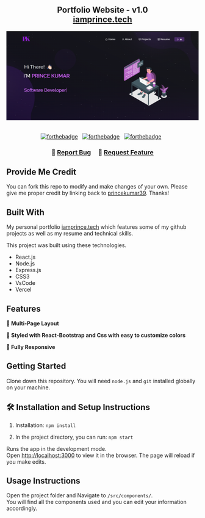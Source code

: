 <h2 align="center">
  Portfolio Website - v1.0<br/>
  <a href="https://soumyajit.vercel.app/" target="_blank">iamprince.tech</a>
</h2>
<div align="center">
  <img alt="Demo" src="./Images/readme-img.png" />
</div>

<br/>

<center>

[![forthebadge](https://forthebadge.com/images/badges/built-with-love.svg)](https://forthebadge.com) &nbsp;
[![forthebadge](https://forthebadge.com/images/badges/made-with-javascript.svg)](https://forthebadge.com) &nbsp;
[![forthebadge](https://forthebadge.com/images/badges/open-source.svg)](https://forthebadge.com) &nbsp;

</center>

<h3 align="center">
    🔹
    <a href="https://github.com/princekumar39/My_Portfolio/issues">Report Bug</a> &nbsp; &nbsp;
    🔹
    <a href="https://github.com/princekumar39/My_Portfolio/issues">Request Feature</a>
</h3>

## Provide Me Credit

You can fork this repo to modify and make changes of your own. Please give me proper credit by linking back to [princekumar39](https://github.com/princekumar39/My_Portfolio). Thanks!

## Built With

My personal portfolio <a href="https://soumyajit.vercel.app/" target="_blank">iamprince.tech</a> which features some of my github projects as well as my resume and technical skills.<br/>

This project was built using these technologies.

- React.js
- Node.js
- Express.js
- CSS3
- VsCode
- Vercel

## Features

**📖 Multi-Page Layout**

**🎨 Styled with React-Bootstrap and Css with easy to customize colors**

**📱 Fully Responsive**

## Getting Started

Clone down this repository. You will need `node.js` and `git` installed globally on your machine.

## 🛠 Installation and Setup Instructions

1. Installation: `npm install`

2. In the project directory, you can run: `npm start`

Runs the app in the development mode.\
Open [http://localhost:3000](http://localhost:3000) to view it in the browser.
The page will reload if you make edits.

## Usage Instructions

Open the project folder and Navigate to `/src/components/`. <br/>
You will find all the components used and you can edit your information accordingly.


